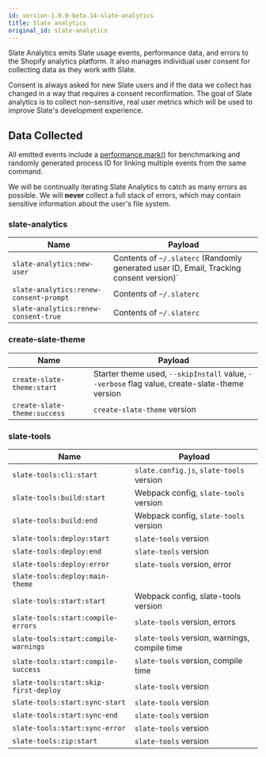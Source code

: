 ```yaml
---
id: version-1.0.0-beta.14-slate-analytics
title: Slate analytics
original_id: slate-analytics
---
```


Slate Analytics emits Slate usage events, performance data, and errors to the Shopify analytics platform. It also manages individual user consent for collecting data as they work with Slate.

Consent is always asked for new Slate users and if the data we collect has changed in a way that requires a consent reconfirmation. The goal of Slate analytics is to collect non-sensitive, real user metrics which will be used to improve Slate's development experience.

## Data Collected

All emitted events include a [performance.mark()](https://nodejs.org/api/perf_hooks.html#perf_hooks_performance_mark_name) for benchmarking and randomly generated process ID for linking multiple events from the same command.

We will be continually iterating Slate Analytics to catch as many errors as possible. We will **never** collect a full stack of errors, which may contain sensitive information about the user's file system.

### slate-analytics

| Name                                   | Payload                                                                                 |
| -------------------------------------- | --------------------------------------------------------------------------------------- |
| `slate-analytics:new-user`             | Contents of `~/.slaterc` (Randomly generated user ID, Email, Tracking consent version)` |
| `slate-analytics:renew-consent-prompt` | Contents of `~/.slaterc`                                                                |
| `slate-analytics:renew-consent-true`   | Contents of `~/.slaterc`                                                                |

### create-slate-theme

| Name                         | Payload                                                                                       |
| ---------------------------- | --------------------------------------------------------------------------------------------- |
| `create-slate-theme:start`   | Starter theme used, `--skipInstall` value, `--verbose` flag value, create-slate-theme version |
| `create-slate-theme:success` | `create-slate-theme` version                                                                  |

### slate-tools

| Name                                  | Payload                                       |
| ------------------------------------- | --------------------------------------------- |
| `slate-tools:cli:start`               | `slate.config.js`, `slate-tools` version      |
| `slate-tools:build:start`             | Webpack config, `slate-tools` version         |
| `slate-tools:build:end`               | Webpack config, `slate-tools` version         |
| `slate-tools:deploy:start`            | `slate-tools` version                         |
| `slate-tools:deploy:end`              | `slate-tools` version                         |
| `slate-tools:deploy:error`            | `slate-tools` version, error                  |
| `slate-tools:deploy:main-theme`       |                                               |
| `slate-tools:start:start`             | Webpack config, slate-tools version           |
| `slate-tools:start:compile-errors`    | `slate-tools` version, errors                 |
| `slate-tools:start:compile-warnings`  | `slate-tools` version, warnings, compile time |
| `slate-tools:start:compile-success`   | `slate-tools` version, compile time           |
| `slate-tools:start:skip-first-deploy` | `slate-tools` version                         |
| `slate-tools:start:sync-start`        | `slate-tools` version                         |
| `slate-tools:start:sync-end`          | `slate-tools` version                         |
| `slate-tools:start:sync-error`        | `slate-tools` version                         |
| `slate-tools:zip:start`               | `slate-tools` version                         |
